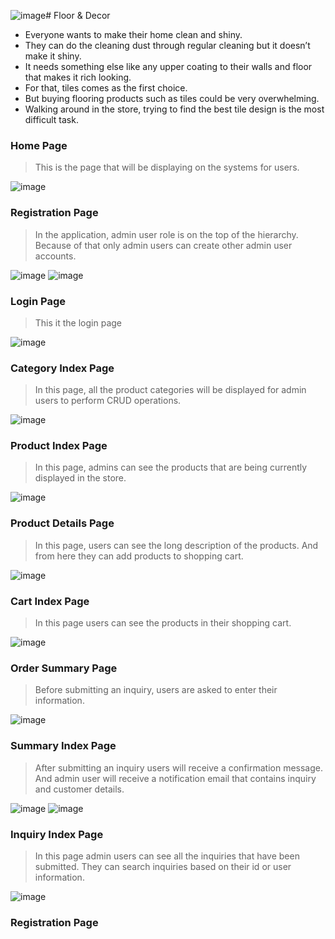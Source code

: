 ![image](https://github.com/ykpsph/ProbiskTwo/assets/52661595/209e442e-0606-4ef8-aab3-6e66927d249a)# Floor & Decor
- Everyone wants to make their home clean and shiny.
- They can do the cleaning dust through regular cleaning but it doesn’t make it shiny.
- It needs something else like any upper coating to their walls and floor that makes it rich looking.
-  For that, tiles comes as the first choice.
-  But buying flooring products such as tiles could be very overwhelming.
-  Walking around in the store, trying to find the best tile design is the most difficult task.

### Home Page
> This is the page that will be displaying on the systems for users.

![image](https://github.com/ykpsph/ProbiskTwo/assets/52661595/2aaec383-2789-4443-8953-cedd97642d6f)


### Registration Page
> In the application, admin user role is on the top of the hierarchy. Because of that only admin users can create other admin user accounts.

![image](https://github.com/ykpsph/ProbiskTwo/assets/52661595/357a7007-d5ff-4cdd-9b2a-0ef346accc03)
![image](https://github.com/ykpsph/ProbiskTwo/assets/52661595/1dd9f13f-27bc-44ba-92b4-9baf5460157e)


### Login Page
> This it the login page

![image](https://github.com/ykpsph/ProbiskTwo/assets/52661595/79e9e841-ea35-4b5f-b344-2202b6ee6e70)

### Category Index Page
> In this page, all the product categories will be displayed for admin users to perform CRUD operations.

![image](https://github.com/ykpsph/ProbiskTwo/assets/52661595/eece8900-ec22-4f2a-aaaa-43dbfbead220)

### Product Index Page
> In this page, admins can see the products that are being currently displayed in the store.  

![image](https://github.com/ykpsph/ProbiskTwo/assets/52661595/726cde16-201f-4f55-83c0-2ffe4c2467eb)


### Product Details Page
> In this page, users can see the long description of the products. And from here they can add products to shopping cart.

![image](https://github.com/ykpsph/ProbiskTwo/assets/52661595/d0b1191f-6adc-454d-b6c8-68012b3ce85a)

### Cart Index Page
> In this page users can see the products in their shopping cart.

![image](https://github.com/ykpsph/ProbiskTwo/assets/52661595/24bed770-00d0-4ab0-a4fa-b8bb8fbe068c)

### Order Summary Page
> Before submitting an inquiry, users are asked to enter their information.

![image](https://github.com/ykpsph/ProbiskTwo/assets/52661595/dad83256-8b44-4eec-9f70-16661c62e5d0)

### Summary Index Page
> After submitting an inquiry users will receive a confirmation message.
And admin user will receive a notification email that contains inquiry and customer details.

![image](https://github.com/ykpsph/ProbiskTwo/assets/52661595/6f55d11e-24f2-4429-94d3-3c7f4db2adfb)
![image](https://github.com/ykpsph/ProbiskTwo/assets/52661595/dd401544-306a-498f-aee0-9b63fa9811e9)

### Inquiry Index Page
> In this page admin users can see all the inquiries that have been submitted. They can search inquiries based on their id or user information. 

![image](https://github.com/ykpsph/ProbiskTwo/assets/52661595/e3415507-3c06-4d8c-beee-78ddfe40964f)

### Registration Page

